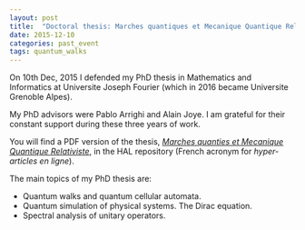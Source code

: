 ```yaml
---
layout: post
title:  "Doctoral thesis: Marches quantiques et Mecanique Quantique Relativiste"
date: 2015-12-10
categories: past_event
tags: quantum_walks
---
```




On 10th Dec, 2015 I defended my PhD thesis in Mathematics and Informatics at Universite Joseph Fourier (which in 2016 became Universite Grenoble Alpes). 

My PhD advisors were Pablo Arrighi and Alain Joye. I am grateful for their constant support during these three years of work.

You will find a PDF version of the thesis, [*Marches quanties et Mecanique Quantique Relativiste*](https://tel.archives-ouvertes.fr/tel-01253797), in the HAL repository (French acronym for *hyper-articles en ligne*). 

The main topics of my PhD thesis are:

- Quantum walks and quantum cellular automata.
- Quantum simulation of physical systems. The Dirac equation.
- Spectral analysis of unitary operators.


<!--


## In a few words...

-->